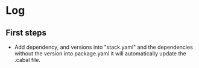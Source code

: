 # Log
## First steps
- Add dependency, and versions into "stack.yaml" and the dependencies without the version into package.yaml it will automatically update the .cabal file.
